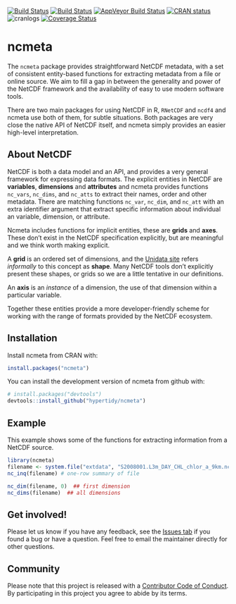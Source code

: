 
[![Build
Status](http://badges.herokuapp.com/travis/hypertidy/ncmeta?branch=master&env=BUILD_NAME=trusty_release&label=ubuntu)](https://travis-ci.org/hypertidy/ncmeta)
[![Build
Status](http://badges.herokuapp.com/travis/hypertidy/ncmeta?branch=master&env=BUILD_NAME=osx_release&label=osx)](https://travis-ci.org/hypertidy/ncmeta)
[![AppVeyor Build
Status](https://ci.appveyor.com/api/projects/status/github/hypertidy/ncmeta?branch=master&svg=true)](https://ci.appveyor.com/project/mdsumner/ncmeta)
[![CRAN
status](http://www.r-pkg.org/badges/version/ncmeta)](https://cran.r-project.org/package=ncmeta)
![cranlogs](http://cranlogs.r-pkg.org./badges/ncmeta) [![Coverage
Status](https://img.shields.io/codecov/c/github/hypertidy/ncmeta/master.svg)](https://codecov.io/github/hypertidy/ncmeta?branch=master)

<!-- README.md is generated from README.Rmd. Please edit that file -->

# ncmeta

The `ncmeta` package provides straightforward NetCDF metadata, with a
set of consistent entity-based functions for extracting metadata from a
file or online source. We aim to fill a gap in between the generality
and power of the NetCDF framework and the availability of easy to use
modern software tools.

There are two main packages for using NetCDF in R, `RNetCDF` and `ncdf4`
and ncmeta use both of them, for subtle situations. Both packages are
very close the native API of NetCDF itself, and ncmeta simply provides
an easier high-level interpretation.

## About NetCDF

NetCDF is both a data model and an API, and provides a very general
framework for expressing data formats. The explicit entities in NetCDF
are **variables**, **dimensions** and **attributes** and ncmeta provides
functions `nc_vars`, `nc_dims`, and `nc_atts` to extract their names,
order and other metadata. There are matching functions `nc_var`,
`nc_dim`, and `nc_att` with an extra identifier argument that extract
specific information about individual an variable, dimension, or
attribute.

Ncmeta includes functions for implicit entities, these are **grids** and
**axes**. These don’t exist in the NetCDF specification explicitly, but
are meaningful and we think worth making explicit.

A **grid** is an ordered set of dimensions, and the [Unidata
site](https://www.unidata.ucar.edu/software/netcdf/netcdf/The-NetCDF-Data-Model.html#The-NetCDF-Data-Model)
refers *informally* to this concept as **shape**. Many NetCDF tools
don’t explicitly present these shapes, or grids so we are a little
tentative in our definitions.

An **axis** is an *instance* of a dimension, the use of that dimension
within a particular variable.

Together these entities provide a more developer-friendly scheme for
working with the range of formats provided by the NetCDF ecosystem.

## Installation

Install ncmeta from CRAN with:

``` r
install.packages("ncmeta")
```

You can install the development version of ncmeta from github with:

``` r
# install.packages("devtools")
devtools::install_github("hypertidy/ncmeta")
```

## Example

This example shows some of the functions for extracting information from
a NetCDF source.

``` r
library(ncmeta)
filename <- system.file("extdata", "S2008001.L3m_DAY_CHL_chlor_a_9km.nc", package = "ncmeta")
nc_inq(filename) # one-row summary of file

nc_dim(filename, 0)  ## first dimension
nc_dims(filename)  ## all dimensions
```

## Get involved\!

Please let us know if you have any feedback, see the [Issues
tab](https://github.com/hypertidy/ncmeta) if you found a bug or have a
question. Feel free to email the maintainer directly for other
questions.

## Community

Please note that this project is released with a [Contributor Code of
Conduct](CODE_OF_CONDUCT.md). By participating in this project you agree
to abide by its terms.
